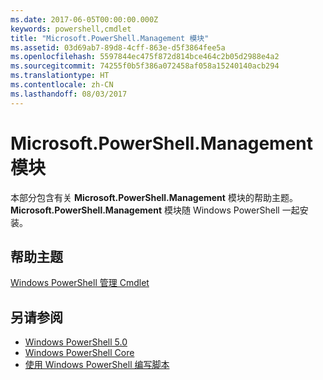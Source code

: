 ```yaml
---
ms.date: 2017-06-05T00:00:00.000Z
keywords: powershell,cmdlet
title: "Microsoft.PowerShell.Management 模块"
ms.assetid: 03d69ab7-89d8-4cff-863e-d5f3864fee5a
ms.openlocfilehash: 5597844ec475f872d814bce464c2b05d2988e4a2
ms.sourcegitcommit: 74255f0b5f386a072458af058a15240140acb294
ms.translationtype: HT
ms.contentlocale: zh-CN
ms.lasthandoff: 08/03/2017
---
```

# <a name="microsoftpowershellmanagement-module"></a>Microsoft.PowerShell.Management 模块
本部分包含有关 **Microsoft.PowerShell.Management** 模块的帮助主题。 **Microsoft.PowerShell.Management** 模块随 Windows PowerShell 一起安装。

## <a name="help-topics"></a>帮助主题
[Windows PowerShell 管理 Cmdlet](http://go.microsoft.com/fwlink/?LinkID=245862)

## <a name="see-also"></a>另请参阅
- [Windows PowerShell 5.0](Windows-PowerShell-5.0.md)
- [Windows PowerShell Core](https://technet.microsoft.com/en-us/library/4b75f1e4-f327-48f3-92ab-bf5435094d41)
- [使用 Windows PowerShell 编写脚本](../../getting-started/fundamental/Scripting-with-Windows-PowerShell.md)

